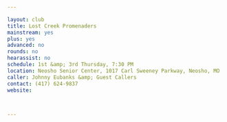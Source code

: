 ```yaml
---

layout: club
title: Lost Creek Promenaders
mainstream: yes
plus: yes
advanced: no
rounds: no
hearassist: no
schedule: 1st &amp; 3rd Thursday, 7:30 PM
location: Neosho Senior Center, 1017 Carl Sweeney Parkway, Neosho, MO
caller: Johnny Eubanks &amp; Guest Callers
contact: (417) 624-9837
website: 



---
```


